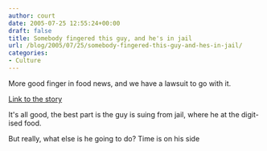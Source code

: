 ```yaml
---
author: court
date: 2005-07-25 12:55:24+00:00
draft: false
title: Somebody fingered this guy, and he's in jail
url: /blog/2005/07/25/somebody-fingered-this-guy-and-hes-in-jail/
categories:
- Culture
---
```


More good finger in food news, and we have a lawsuit to go with it.

[Link to the story](http://sfgate.com/cgi-bin/article.cgi?f=/c/a/2005/07/23/BAGCTDSA901.DTL)

It's all good, the best part is the guy is suing from jail, where he at the digit-ised food.

But really, what else is he going to do?  Time is on his side

